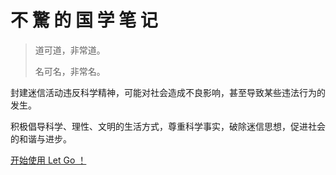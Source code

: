 <!-- _coverpage.md -->

# **不 驚 的 国 学 笔 记**

> 道可道，非常道。
>
> 名可名，非常名。



封建迷信活动违反科学精神，可能对社会造成不良影响，甚至导致某些违法行为的发生。

积极倡导科学、理性、文明的生活方式，尊重科学事实，破除迷信思想，促进社会的和谐与进步。



[开始使用 Let Go ！](/README.md)

